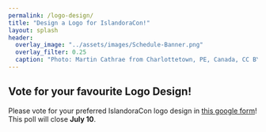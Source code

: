 ```yaml
---
permalink: /logo-design/
title: "Design a Logo for IslandoraCon!"
layout: splash
header:
  overlay_image: "../assets/images/Schedule-Banner.png"
  overlay_filter: 0.25
  caption: "Photo: Martin Cathrae from Charlottetown, PE, Canada, CC BY-SA 2.0, via Wikimedia Commons"
---
```


## Vote for your favourite Logo Design!

Please vote for your preferred IslandoraCon logo design in [this google form](https://forms.gle/KdLBx3XhPHBACq3z9)! This poll will close **July 10**. 
